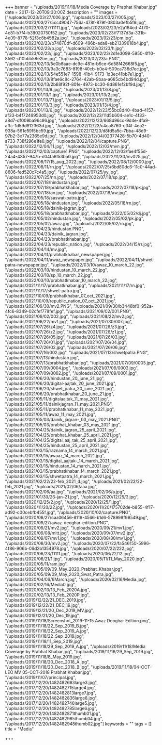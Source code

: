 +++
banner = "/uploads/2019/11/18/Media Coverage by Prabhat Khabar.jpg"
date = 2017-12-20T09:30:00Z
description = ""
images = ["/uploads/2023/03/27/006.jpg", "/uploads/2023/03/27/005.jpg", "/uploads/2023/03/27/5cc49047-756a-478f-879f-0803a0efb5f9.jpg", "/uploads/2023/03/27/11111.jpg", "/uploads/2023/02/23/e2a184cd-4f70-4c81-b7f4-b38020750f52.jpg", "/uploads/2023/02/23/f7137d3a-331b-4e09-8778-52f3c6b4582a.jpg", "/uploads/2023/02/23/pm.jpg", "/uploads/2023/02/23/b74870df-d609-496b-ada8-eb21339618b4.jpg", "/uploads/2023/02/23/p.jpg", "/uploads/2023/02/23/h.jpg", "/uploads/2023/02/23/j.jpg", "/uploads/2023/02/23/2d1e3099-5950-4f10-8562-d10bbb58e2be.jpg", "/uploads/2023/02/23/a.PNG", "/uploads/2023/02/13/5e0b6aae-dc9e-481e-b9ce-6d58f42668f5.jpg", "/uploads/2023/02/13/9a3c7683-8198-40cb-b0e4-509ca738d7ec.jpg", "/uploads/2023/02/13/54e551e7-1598-41b4-9173-1d3ec41bb7e1.jpg", "/uploads/2023/02/13/8fae6c8c-2764-42ab-9baa-a685cb4bd94d.jpg", "/uploads/2023/02/13/2b88f92f-801e-4973-bc30-8d861ef2bf9d.jpg", "/uploads/2023/01/13/9.jpg", "/uploads/2023/01/13/8.jpg", "/uploads/2023/01/13/1.jpg", "/uploads/2023/01/13/2.jpg", "/uploads/2023/01/13/71.jpg", "/uploads/2023/01/13/5.jpg", "/uploads/2023/01/13/3.jpg", "/uploads/2023/01/13/4.jpg", "/uploads/2023/01/13/6.jpg", "/uploads/2022/12/23/55bc8d40-4bad-4157-af33-b4f7246953d0.jpg", "/uploads/2022/12/23/11d5b604-ae1c-4f33-a8d7-df009ba96c96.jpg", "/uploads/2022/12/23/668d96cc-9d4e-4fa9-affc-1d59d912363d.jpg", "/uploads/2022/12/23/c4ca8760-c34f-4ea2-938a-561e59f5bc59.jpg", "/uploads/2022/12/23/d8fd5a5c-7bba-48d9-97b2-3e77a2365e9d.jpg", "/uploads/2022/12/04/02377428-5b70-4d40-a733-738f296e1fe0.jpg", "/uploads/2022/12/04/capture.PNG", "/uploads/2022/12/04/11.jpg", "/uploads/2022/12/03/mvn.jpg", "/uploads/2022/12/03/capture1.PNG", "/uploads/2022/12/03/fae4f55d-24a4-4357-947b-d04fa8f53ba0.jpg", "/uploads/2022/11/30/mv025.jpg", "/uploads/2022/08/17/15_aug_2022.jpg", "/uploads/2022/08/12/0000.jpg", "/uploads/2022/08/11/rn.jpg", "/uploads/2022/07/25/6bd80dc6-11c0-44ad-8606-fed520c7c4a5.jpg", "/uploads/2022/07/25/yy.jpg", "/uploads/2022/07/25/nn.jpg", "/uploads/2022/07/18/sp.jpg", "/uploads/2022/07/18/hindustan.jpg", "/uploads/2022/07/18/prabhatkhabar.jpg", "/uploads/2022/07/18/pk.jpg", "/uploads/2022/07/18/an.jpg", "/uploads/2022/07/18/aw.jpg", "/uploads/2022/05/18/saswat-patra.jpg", "/uploads/2022/05/18/hindustan.jpg", "/uploads/2022/05/18/rn.jpg", "/uploads/2022/05/18/dainik-jagran.jpg", "/uploads/2022/05/18/prabhatkhabar.jpg", "/uploads/2022/05/02/dj.jpg", "/uploads/2022/05/02/hindustan.jpg", "/uploads/2022/05/02/pk.jpg", "/uploads/2022/05/02/awaz.jpg", "/uploads/2022/05/02/rn.jpg", "/uploads/2022/04/23/hindustan.PNG", "/uploads/2022/04/23/dainik_jagran.jpg", "/uploads/2022/04/23/prabhatkhabar.jpg", "/uploads/2022/04/23/republic_nation.jpg", "/uploads/2022/04/15/rr.jpg", "/uploads/2022/04/14/mv.jpg", "/uploads/2022/04/11/prabhatkhabar_newspaper.jpg", "/uploads/2022/04/11/awaz_newspaper.jpg", "/uploads/2022/04/11/shwet-patra-newspaper.jpg", "/uploads/2022/03/10/awaz_10_march_22.jpg", "/uploads/2022/03/10/hindustan_10_march_22.jpg", "/uploads/2022/03/10/sp_10_march_22.jpg", "/uploads/2022/03/10/prabhatkhabar_10_march_22.jpg", "/uploads/2021/11/17/prabhatkhabar.jpg", "/uploads/2021/11/17/rn.jpg", "/uploads/2021/11/17/shwet-patra.jpg", "/uploads/2021/10/09/prabhatkhabar_07_oct_2021.jpg", "/uploads/2021/10/09/republic_nation_07_oct_2021.jpg", "/uploads/2021/09/30/mv2.PNG", "/uploads/2021/09/30/b3448bf0-952a-4fc6-8349-02cfef778fef.jpg", "/uploads/2021/09/02/001.PNG", "/uploads/2021/09/02/002.jpg", "/uploads/2021/08/22/mv2.jpg", "/uploads/2021/08/22/mv1.jpg", "/uploads/2021/07/30/007.jpg", "/uploads/2021/07/26/z4.jpg", "/uploads/2021/07/26/z3.jpg", "/uploads/2021/07/26/z2.jpg", "/uploads/2021/07/26/z1.jpg", "/uploads/2021/07/26/05.jpg", "/uploads/2021/07/26/03.jpg", "/uploads/2021/07/26/01.jpg", "/uploads/2021/07/26/04.jpg", "/uploads/2021/07/26/02.jpg", "/uploads/2021/07/26/06.jpg", "/uploads/2021/07/16/002.jpg", "/uploads/2021/07/13/shwetpatra.PNG", "/uploads/2021/07/13/hindustan.jpg", "/uploads/2021/07/13/prabhatkhabar.jpg", "/uploads/2021/07/09/0005.jpg", "/uploads/2021/07/09/0004.jpg", "/uploads/2021/07/09/0003.jpg", "/uploads/2021/07/09/0002.jpg", "/uploads/2021/07/09/0001.jpg", "/uploads/2021/06/20/hindustan_20_june_21.jpg", "/uploads/2021/06/20/digital-aajtak_20_june_2021.jpg", "/uploads/2021/06/20/shwet_patra_20_june_2021.jpg", "/uploads/2021/06/20/prabhatkhabar_20_june_21.jpg", "/uploads/2021/05/11/digitalaajtak_11_may_2021.jpg", "/uploads/2021/05/11/dainikjagran_11_may_2021.PNG", "/uploads/2021/05/11/prabhatkhabar_11_may_2021.jpg", "/uploads/2021/05/11/awaz_11_may_2021.jpg", "/uploads/2021/05/03/dainik_jagran-_03_may_2021.PNG", "/uploads/2021/05/03/prabhat_khabar_03_may_2021.jpg", "/uploads/2021/04/25/dainik_jagran_25_april_2021.jpg", "/uploads/2021/04/25/prabhat_khabar_25_april_2021.jpg", "/uploads/2021/04/25/digital_aaj_tak_25_april_2021.jpg", "/uploads/2021/04/25/hindustan_25_april_2021.jpg", "/uploads/2021/03/15/raznama_14_march_2021.jpg", "/uploads/2021/03/15/awaaz_14_march_2021.jpg", "/uploads/2021/03/15/digital_aajtak-_14_march_2021.jpg", "/uploads/2021/03/15/hindustan_14_march_2021.jpg", "/uploads/2021/03/15/prabhatkhabar_14_march_2021.jpg", "/uploads/2021/03/15/shwetpatra_14_march_2021.jpg", "/uploads/2021/02/22/22-feb_2021_d.jpg", "/uploads/2021/02/22/22-feb_2021.jpg", "/uploads/2021/02/06/aaa.jpg", "/uploads/2021/02/06/aa.jpg", "/uploads/2021/02/06/a.jpg", "/uploads/2021/01/30/26-jan-21.jpg", "/uploads/2020/12/25/3.jpg", "/uploads/2020/12/25/2.jpg", "/uploads/2020/12/25/1.jpg", "/uploads/2020/11/20/22.jpg", "/uploads/2020/11/20/175702de-b855-4f17-ad92-c00cebfb455f.jpg", "/uploads/2020/10/02/capture.PNG", "/uploads/2020/09/27/caa06456-8119-4566-b1d6-578998f99549.jpg", "/uploads/2020/09/27/awaz-deoghar-edition.PNG", "/uploads/2020/09/21/mv2.jpg", "/uploads/2020/09/21/mv1.jpg", "/uploads/2020/09/08/mitt.jpg", "/uploads/2020/09/07/mv2.jpg", "/uploads/2020/09/07/mv1.jpg", "/uploads/2020/08/30/mv1.jpg", "/uploads/2020/08/30/mv2.jpg", "/uploads/2020/07/22/fa546150-5996-4f86-906b-06d2b1354978.jpg", "/uploads/2020/07/22/222.jpg", "/uploads/2020/06/23/11111.jpg", "/uploads/2020/06/22/12.jpg", "/uploads/2020/06/21/1.jpg", "/uploads/2020/05/11/11_May_2020.jpg", "/uploads/2020/05/11/ram.jpg", "/uploads/2020/05/09/09_May_2020_Prabhat_Khabar.jpg", "/uploads/2020/05/09/09_May_2020_Swat_Patra.jpg", "/uploads/2020/04/06/6March.jpg", "/uploads/2020/02/16/Media.jpg", "/uploads/2020/02/16/Media0.jpg", "/uploads/2020/02/13/13_Feb_2020A.jpg", "/uploads/2020/02/13/13_Feb_2020P.jpg", "/uploads/2019/12/22/21_DEC_2019.jpg", "/uploads/2019/12/22/21_DEC_19.jpg", "/uploads/2019/12/21/20_Dec_2019_MV.jpg", "/uploads/2019/12/21/20_Dec_19.jpg", "/uploads/2019/11/18/Screenshot_2019-11-15 Awaz Deoghar Edition.png", "/uploads/2019/11/18/22_Sep_2019_B.jpg", "/uploads/2019/11/18/22_Sep_2019_A.jpg", "/uploads/2019/11/18/22_Sep_2019.jpg", "/uploads/2019/11/18/11_Sep_2019.jpg", "/uploads/2019/11/18/29_Sep_2019_A.jpg", "/uploads/2019/11/18/Media Coverage by Prabhat Khabar.jpg", "/uploads/2019/11/18/29_Sep_2019.jpg", "/uploads/2019/11/18/8_May_2019.jpg", "/uploads/2019/11/18/20_Dec_2018_A.jpg", "/uploads/2019/11/18/20_Dec_2018_B.jpg", "/uploads/2019/11/18/04-OCT-LEO MV 05-OCT-2018 Prabhat Khabar.jpg", "/uploads/2019/11/07/principal.jpg", "/uploads/2017/12/20/1482482693large3.jpg", "/uploads/2017/12/20/1482482715large4.jpg", "/uploads/2017/12/20/1482482813large7.jpg", "/uploads/2017/12/20/1482482836large8.jpg", "/uploads/2017/12/20/1482482740large5.jpg", "/uploads/2017/12/20/1482482785large6.jpg", "/uploads/2017/12/20/1482482871thumb01.jpg", "/uploads/2017/12/20/1482482985thumb04.jpg", "/uploads/2017/12/20/1482482948thumb02.jpg"]
keywords = ""
tags = []
title = "Media"

+++
